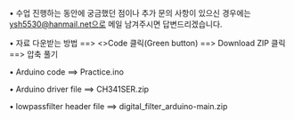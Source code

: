 • 수업 진행하는 동안에 궁금했던 점이나 추가 문의 사항이 있으신 경우에는 ysh5530@hanmail.net으로 메일 남겨주시면 답변드리겠습니다.



• 자료 다운받는 방법
==> <>Code 클릭(Green button)
==> Download ZIP 클릭
==> 압축 풀기





• Arduino code
==> Practice.ino

• Arduino driver file
==> CH341SER.zip

• lowpassfilter header file
==> digital_filter_arduino-main.zip
